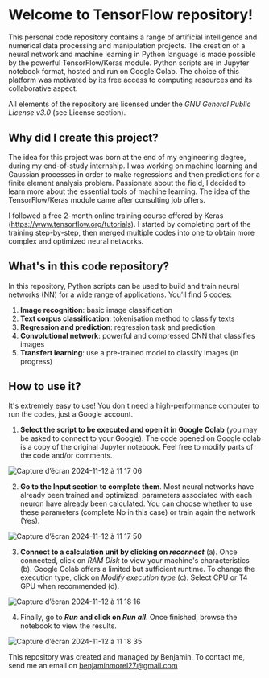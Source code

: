 # Welcome to TensorFlow repository!
This personal code repository contains a range of artificial intelligence and numerical data processing and manipulation projects. The creation of a neural network and machine learning in Python language is made possible by the powerful TensorFlow/Keras module. Python scripts are in Jupyter notebook format, hosted and run on Google Colab. The choice of this platform was motivated by its free access to computing resources and its collaborative aspect. 

All elements of the repository are licensed under the *GNU General Public License v3.0* (see License section). 

## Why did I create this project?
The idea for this project was born at the end of my engineering degree, during my end-of-study internship. I was working on machine learning and Gaussian processes in order to make regressions and then predictions for a finite element analysis problem. Passionate about the field, I decided to learn more about the essential tools of machine learning. The idea of the TensorFlow/Keras module came after consulting job offers. 

I followed a free 2-month online training course offered by Keras (https://www.tensorflow.org/tutorials). I started by completing part of the training step-by-step, then merged multiple codes into one to obtain more complex and optimized neural networks. 

## What's in this code repository?

In this repository, Python scripts can be used to build and train neural networks (NN) for a wide range of applications. You'll find 5 codes:
1. **Image recognition**: basic image classification
2. **Text corpus classification**: tokenisation method to classify texts 
3. **Regression and prediction**: regression task and prediction
4. **Convolutional network**: powerful and compressed CNN that classifies images
5. **Transfert learning**: use a pre-trained model to classify images (in progress)

## How to use it? 
It's extremely easy to use! You don't need a high-performance computer to run the codes, just a Google account. 

1. **Select the script to be executed and open it in Google Colab** (you may be asked to connect to your Google). The code opened on Google colab is a copy of the original Jupyter notebook. Feel free to modify parts of the code and/or comments.

![Capture d’écran 2024-11-12 à 11 17 06](https://github.com/user-attachments/assets/f587d0d0-b8d5-48f6-8f2f-3a8bff9c1252)

2. **Go to the Input section to complete them**. Most neural networks have already been trained and optimized: parameters associated with each neuron have already been calculated. You can choose whether to use these parameters (complete No in this case) or train again the network (Yes).

![Capture d’écran 2024-11-12 à 11 17 50](https://github.com/user-attachments/assets/9c351c50-f1a7-47d9-bd6e-e8b10db5e41b)

3. **Connect to a calculation unit by clicking on *reconnect*** (a). Once connected, click on *RAM Disk* to view your machine's characteristics (b). Google Colab offers a limited but sufficient runtime. To change the execution type, click on *Modify execution type* (c). Select CPU or T4 GPU when recommended (d).

![Capture d’écran 2024-11-12 à 11 18 16](https://github.com/user-attachments/assets/dc202eaf-0691-4113-88ab-b8be96900b7f)

4. Finally, go to ***Run* and click on *Run all***. Once finished, browse the notebook to view the results.
   
![Capture d’écran 2024-11-12 à 11 18 35](https://github.com/user-attachments/assets/6019a3ff-937c-47be-b358-dad6b16f7772)

This repository was created and managed by Benjamin. To contact me, send me an email on benjaminmorel27@gmail.com 
